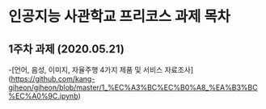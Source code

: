 # 인공지능 사관학교 프리코스 과제 목차

## 1주차 과제 (2020.05.21)
  -[언어, 음성, 이미지, 자율주행 4가지 제품 및 서비스 자료조사] (https://github.com/kang-giheon/giheon/blob/master/1_%EC%A3%BC%EC%B0%A8_%EA%B3%BC%EC%A0%9C.ipynb)
